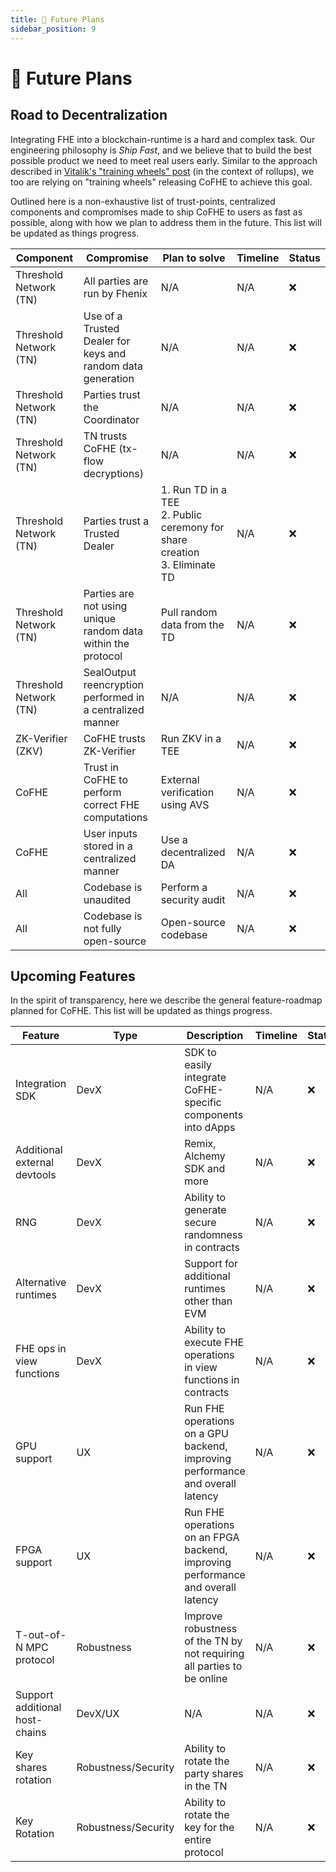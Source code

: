 ```yaml
---
title: 🔮 Future Plans
sidebar_position: 9
---
```


# 🔮 Future Plans

## Road to Decentralization

Integrating FHE into a blockchain-runtime is a hard and complex task. Our engineering philosophy is _Ship Fast_, and we believe that to build the best possible product we need to meet real users early. Similar to the approach described in [Vitalik's "training wheels" post](https://ethereum-magicians.org/t/proposed-milestones-for-rollups-taking-off-training-wheels/11571) (in the context of rollups), we too are relying on "training wheels" releasing CoFHE to achieve this goal.

Outlined here is a non-exhaustive list of trust-points, centralized components and compromises made to ship CoFHE to users as fast as possible, along with how we plan to address them in the future. This list will be updated as things progress.

| Component              | Compromise                                                   | Plan to solve                                                                    | Timeline | Status |
| ---------------------- | ------------------------------------------------------------ | -------------------------------------------------------------------------------- | -------- | ------ |
| Threshold Network (TN) | All parties are run by Fhenix                                | N/A                                                                              | N/A      | ❌     |
| Threshold Network (TN) | Use of a Trusted Dealer for keys and random data generation  | N/A                                                                              | N/A      | ❌     |
| Threshold Network (TN) | Parties trust the Coordinator                                | N/A                                                                              | N/A      | ❌     |
| Threshold Network (TN) | TN trusts CoFHE (tx-flow decryptions)                        | N/A                                                                              | N/A      | ❌     |
| Threshold Network (TN) | Parties trust a Trusted Dealer                               | 1. Run TD in a TEE<br/>2. Public ceremony for share creation<br/>3. Eliminate TD | N/A      | ❌     |
| Threshold Network (TN) | Parties are not using unique random data within the protocol | Pull random data from the TD                                                     | N/A      | ❌     |
| Threshold Network (TN) | SealOutput reencryption performed in a centralized manner    | N/A                                                                              | N/A      | ❌     |
| ZK-Verifier (ZKV)      | CoFHE trusts ZK-Verifier                                     | Run ZKV in a TEE                                                                 | N/A      | ❌     |
| CoFHE                  | Trust in CoFHE to perform correct FHE computations           | External verification using AVS                                                  | N/A      | ❌     |
| CoFHE                  | User inputs stored in a centralized manner                   | Use a decentralized DA                                                           | N/A      | ❌     |
| All                    | Codebase is unaudited                                        | Perform a security audit                                                         | N/A      | ❌     |
| All                    | Codebase is not fully open-source                            | Open-source codebase                                                             | N/A      | ❌     |

## Upcoming Features

In the spirit of transparency, here we describe the general feature-roadmap planned for CoFHE. This list will be updated as things progress.

| Feature                        | Type                | Description                                                                      | Timeline | Status |
| ------------------------------ | ------------------- | -------------------------------------------------------------------------------- | -------- | ------ |
| Integration SDK                | DevX                | SDK to easily integrate CoFHE-specific components into dApps                     | N/A      | ❌     |
| Additional external devtools   | DevX                | Remix, Alchemy SDK and more                                                      | N/A      | ❌     |
| RNG                            | DevX                | Ability to generate secure randomness in contracts                               | N/A      | ❌     |
| Alternative runtimes           | DevX                | Support for additional runtimes other than EVM                                   | N/A      | ❌     |
| FHE ops in view functions      | DevX                | Ability to execute FHE operations in view functions in contracts                 | N/A      | ❌     |
| GPU support                    | UX                  | Run FHE operations on a GPU backend, improving performance and overall latency   | N/A      | ❌     |
| FPGA support                   | UX                  | Run FHE operations on an FPGA backend, improving performance and overall latency | N/A      | ❌     |
| T-out-of-N MPC protocol        | Robustness          | Improve robustness of the TN by not requiring all parties to be online           | N/A      | ❌     |
| Support additional host-chains | DevX/UX             | N/A                                                                              | N/A      | ❌     |
| Key shares rotation            | Robustness/Security | Ability to rotate the party shares in the TN                                     | N/A      | ❌     |
| Key Rotation                   | Robustness/Security | Ability to rotate the key for the entire protocol                                | N/A      | ❌     |
